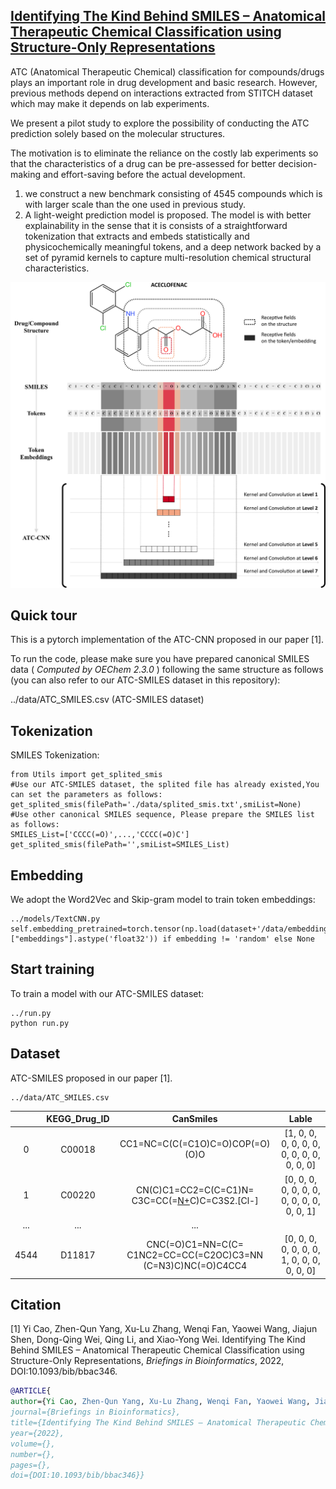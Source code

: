 ## [Identifying The Kind Behind SMILES – Anatomical Therapeutic Chemical Classification using Structure-Only Representations](https://doi.org/10.1093/bib/bbac346) 

ATC (Anatomical Therapeutic Chemical) classification for compounds/drugs plays an important role in drug development and basic research. However, previous methods depend on interactions extracted from STITCH dataset which may make it depends on lab experiments.

We present a pilot study to explore the possibility of conducting the ATC prediction solely based on the molecular structures. 

The motivation is to eliminate the reliance on the costly lab experiments so that the characteristics of a drug can be pre-assessed for better decision-making and effort-saving before the actual development.

1. we construct a new benchmark consisting of 4545 compounds which is with larger scale than the one used in previous study. 
2. A light-weight prediction model is proposed. The model is with better explainability in the sense that it is consists of a straightforward tokenization that extracts and embeds statistically and physicochemically meaningful tokens, and a deep network backed by a set of pyramid kernels to capture multi-resolution chemical structural characteristics. 

![image](https://github.com/lookwei/ATC_CNN/blob/main/ATC-CNN.png)



## Quick tour

This is a pytorch implementation of the ATC-CNN proposed in our paper [1].

To run the code, please make sure you have prepared canonical SMILES data ( *Computed* *by* *OEChem* *2.3.0* ) following the same structure as follows (you can also refer to our ATC-SMILES dataset in this repository):

../data/ATC_SMILES.csv        (ATC-SMILES dataset)



## Tokenization

SMILES Tokenization:

```
from Utils import get_splited_smis
#Use our ATC-SMILES dataset, the splited file has already existed,You can set the parameters as follows:
get_splited_smis(filePath='./data/splited_smis.txt',smiList=None)
#Use other canonical SMILES sequence, Please prepare the SMILES list as follows:
SMILES_List=['CCCC(=O)',...,'CCCC(=O)C']
get_splited_smis(filePath='',smiList=SMILES_List)
```



## Embedding

We adopt the Word2Vec and Skip-gram model to train token embeddings:

```
../models/TextCNN.py
self.embedding_pretrained=torch.tensor(np.load(dataset+'/data/embedding_SMILES_Vocab.npz')["embeddings"].astype('float32')) if embedding != 'random' else None
```



## Start training

To train a model with our ATC-SMILES dataset:

```
../run.py
python run.py
```



## Dataset

ATC-SMILES proposed in our paper [1].

```
../data/ATC_SMILES.csv
```

|      | KEGG_Drug_ID |                          CanSmiles                           |                   Lable                    |
| :--: | :----------: | :----------------------------------------------------------: | :----------------------------------------: |
|  0   |    C00018    |               CC1=NC=C(C(=C1O)C=O)COP(=O)(O)O                | [1, 0, 0, 0, 0, 0, 0, 0, 0, 0, 0, 0, 0, 0] |
|  1   |    C00220    |   CN(C)C1=CC2=C(C=C1)N=<br/>C3C=CC(=[N+](C)C)C=C3S2.[Cl-]    | [0, 0, 0, 0, 0, 0, 0, 0, 0, 0, 0, 0, 0, 1] |
| ...  |     ...      |                             ...                              |                                            |
| 4544 |    D11817    | CNC(=O)C1=NN=C(C=<br/>C1NC2=CC=CC(=C2OC)C3=NN<br/>(C=N3)C)NC(=O)C4CC4 | [0, 0, 0, 0, 0, 0, 0, 1, 0, 0, 0, 0, 0, 0] |



## Citation

[1] Yi Cao, Zhen-Qun Yang, Xu-Lu Zhang, Wenqi Fan, Yaowei Wang, Jiajun Shen, Dong-Qing Wei, Qing Li, and Xiao-Yong Wei. Identifying The Kind Behind SMILES – Anatomical Therapeutic Chemical Classification using Structure-Only Representations,  *Briefings in Bioinformatics*, 2022, DOI:10.1093/bib/bbac346.

```bibtex
@ARTICLE{  
author={Yi Cao, Zhen-Qun Yang, Xu-Lu Zhang, Wenqi Fan, Yaowei Wang, Jiajun Shen, Dong-Qing Wei, Qing Li, and Xiao-Yong Wei.},  
journal={Briefings in Bioinformatics},   
title={Identifying The Kind Behind SMILES – Anatomical Therapeutic Chemical Classification using Structure-Only Representations},   
year={2022},  
volume={},  
number={},  
pages={},  
doi={DOI:10.1093/bib/bbac346}}
```
